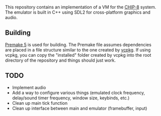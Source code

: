 This repository contains an implementation of a VM for the [CHIP-8](https://en.wikipedia.org/wiki/CHIP-8) system. The emulator is built in C++ using SDL2 for cross-platform graphics and audio.

## Building
[Premake 5](https://premake.github.io/download.html) is used for building. The Premake file assumes dependencies are placed in a file structure similar to the one created by [vcpkg](https://github.com/Microsoft/vcpkg). If using vcpkg, you can copy the "installed" folder created by vcpkg into the root directory of the repository and things should just work.

## TODO
- Implement audio
- Add a way to configure various things (emulated clock frequency, delay/sound timer frequency, window size, keybinds, etc.)
- Clean up main tick function
- Clean up interface between main and emulator (framebuffer, input)
